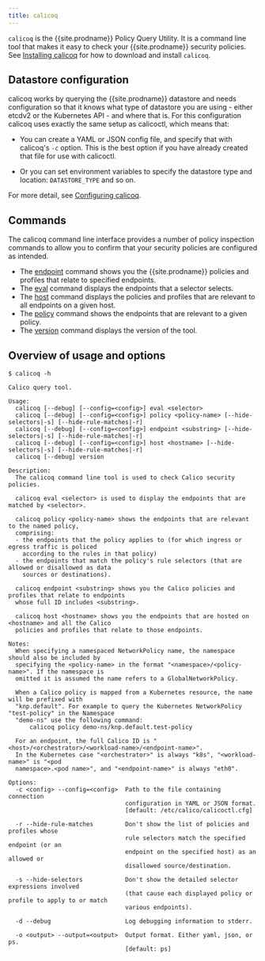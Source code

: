 ```yaml
---
title: calicoq
---
```


`calicoq` is the {{site.prodname}} Policy Query Utility.  It is a command line tool that
makes it easy to check your {{site.prodname}} security policies.
See [Installing calicoq]({{site.baseurl}}/{{page.version}}/usage/calicoq/) for
how to download and install `calicoq`.

## Datastore configuration

calicoq works by querying the {{site.prodname}} datastore and needs configuration so that
it knows what type of datastore you are using - either etcdv2 or the Kubernetes
API - and where that is.  For this configuration calicoq uses exactly the same
setup as calicoctl, which means that:

- You can create a YAML or JSON config file, and specify that with calicoq's
  `-c` option.  This is the best option if you have already created that file
  for use with calicoctl.

- Or you can set environment variables to specify the datastore type and
  location: `DATASTORE_TYPE` and so on.

For more detail, see
[Configuring calicoq]({{site.baseurl}}/{{page.version}}/usage/calicoq/configure/).

## Commands

The calicoq command line interface provides a number of policy inspection
commands to allow you to confirm that your security policies are configured
as intended.

- The [endpoint]({{site.baseurl}}/{{page.version}}/reference/calicoq/endpoint)
  command shows you the {{site.prodname}} policies and profiles that relate to specified
  endpoints.
- The [eval]({{site.baseurl}}/{{page.version}}/reference/calicoq/eval) command
  displays the endpoints that a selector selects.
- The [host]({{site.baseurl}}/{{page.version}}/reference/calicoq/host) command
  displays the policies and profiles that are relevant to all endpoints on a
  given host.
- The [policy]({{site.baseurl}}/{{page.version}}/reference/calicoq/policy)
  command shows the endpoints that are relevant to a given policy.
- The [version]({{site.baseurl}}/{{page.version}}/reference/calicoq/version)
  command displays the version of the tool.

## Overview of usage and options

```
$ calicoq -h

Calico query tool.

Usage:
  calicoq [--debug] [--config=<config>] eval <selector>
  calicoq [--debug] [--config=<config>] policy <policy-name> [--hide-selectors|-s] [--hide-rule-matches|-r]
  calicoq [--debug] [--config=<config>] endpoint <substring> [--hide-selectors|-s] [--hide-rule-matches|-r]
  calicoq [--debug] [--config=<config>] host <hostname> [--hide-selectors|-s] [--hide-rule-matches|-r]
  calicoq [--debug] version

Description:
  The calicoq command line tool is used to check Calico security policies.

  calicoq eval <selector> is used to display the endpoints that are matched by <selector>.

  calicoq policy <policy-name> shows the endpoints that are relevant to the named policy,
  comprising:
  - the endpoints that the policy applies to (for which ingress or egress traffic is policed
    according to the rules in that policy)
  - the endpoints that match the policy's rule selectors (that are allowed or disallowed as data
    sources or destinations).

  calicoq endpoint <substring> shows you the Calico policies and profiles that relate to endpoints
  whose full ID includes <substring>.

  calicoq host <hostname> shows you the endpoints that are hosted on <hostname> and all the Calico
  policies and profiles that relate to those endpoints.

Notes:
  When specifying a namespaced NetworkPolicy name, the namespace should also be included by
  specifying the <policy-name> in the format "<namespace>/<policy-name>". If the namespace is
  omitted it is assumed the name refers to a GlobalNetworkPolicy.

  When a Calico policy is mapped from a Kubernetes resource, the name will be prefixed with
  "knp.default". For example to query the Kubernetes NetworkPolicy "test-policy" in the Namespace
  "demo-ns" use the following command:
      calicoq policy demo-ns/knp.default.test-policy

  For an endpoint, the full Calico ID is "<host>/<orchestrator>/<workload-name>/<endpoint-name>".
  In the Kubernetes case "<orchestrator>" is always "k8s", "<workload-name>" is "<pod
  namespace>.<pod name>", and "<endpoint-name>" is always "eth0".

Options:
  -c <config> --config=<config>  Path to the file containing connection
                                 configuration in YAML or JSON format.
                                 [default: /etc/calico/calicoctl.cfg]

  -r --hide-rule-matches         Don't show the list of policies and profiles whose
                                 rule selectors match the specified endpoint (or an
                                 endpoint on the specified host) as an allowed or
                                 disallowed source/destination.

  -s --hide-selectors            Don't show the detailed selector expressions involved
                                 (that cause each displayed policy or profile to apply to or match
                                 various endpoints).

  -d --debug                     Log debugging information to stderr.

  -o <output> --output=<output>  Output format. Either yaml, json, or ps.
                                 [default: ps]
```
